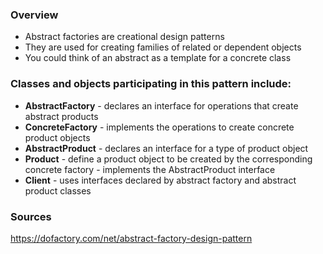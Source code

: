 ### Overview

- Abstract factories are creational design patterns
- They are used for creating families of related or dependent objects
- You could think of an abstract as a template for a concrete class

### Classes and objects participating in this pattern include:

* **AbstractFactory** - declares an interface for operations that create abstract products
* **ConcreteFactory** - implements the operations to create concrete product objects
* **AbstractProduct** - declares an interface for a type of product object
* **Product**	      - define a product object to be created by the corresponding concrete factory
		      - implements the AbstractProduct interface
* **Client**	      - uses interfaces declared by abstract factory and abstract product classes

### Sources

https://dofactory.com/net/abstract-factory-design-pattern
